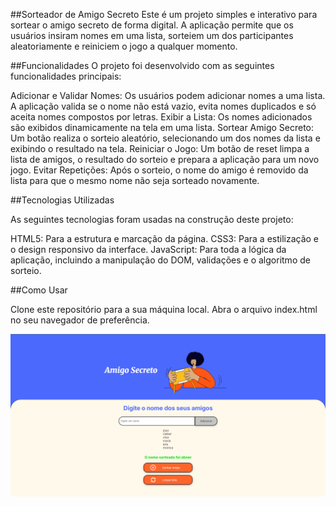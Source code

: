 ##Sorteador de Amigo Secreto
Este é um projeto simples e interativo para sortear o amigo secreto de forma digital. A aplicação permite que os usuários
insiram nomes em uma lista, sorteiem um dos participantes aleatoriamente e reiniciem o jogo a qualquer momento.

##Funcionalidades
O projeto foi desenvolvido com as seguintes funcionalidades principais:

Adicionar e Validar Nomes: Os usuários podem adicionar nomes a uma lista. A aplicação valida se o nome não está vazio, evita nomes 
duplicados e só aceita nomes compostos por letras.
Exibir a Lista: Os nomes adicionados são exibidos dinamicamente na tela em uma lista.
Sortear Amigo Secreto: Um botão realiza o sorteio aleatório, selecionando um dos nomes da lista e exibindo o resultado na tela.
Reiniciar o Jogo: Um botão de reset limpa a lista de amigos, o resultado do sorteio e prepara a aplicação para um novo jogo.
Evitar Repetições: Após o sorteio, o nome do amigo é removido da lista para que o mesmo nome não seja sorteado novamente.

##Tecnologias Utilizadas

As seguintes tecnologias foram usadas na construção deste projeto:

HTML5: Para a estrutura e marcação da página.
CSS3: Para a estilização e o design responsivo da interface.
JavaScript: Para toda a lógica da aplicação, incluindo a manipulação do DOM, validações e o algoritmo de sorteio.

##Como Usar

Clone este repositório para a sua máquina local.
Abra o arquivo index.html no seu navegador de preferência.


![Demonstração da página](assets/print-amigo-secreto.png)